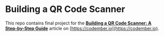 # Building a QR Code Scanner

This repo contains final project for the **[Building a QR Code Scanner: A Step-by-Step Guide](https://codember.io/posts/building-a-qr-code-scanner-a-step-by-step)** article on [https://codember.io](https://codember.io).